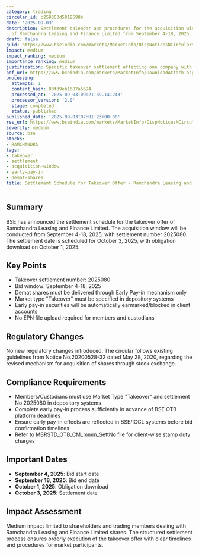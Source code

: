 ```yaml
---
category: trading
circular_id: b259303d5818598b
date: '2025-09-03'
description: Settlement calendar and procedures for the acquisition window takeover
  of Ramchandra Leasing and Finance Limited from September 4-18, 2025.
draft: false
guid: https://www.bseindia.com/markets/MarketInfo/DispNoticesNCirculars.aspx?Noticeid={98D8E386-AD28-43B6-84F3-1DCD0C11161C}&noticeno=20250903-3&dt=09/03/2025&icount=3&totcount=9&flag=0
impact: medium
impact_ranking: medium
importance_ranking: medium
justification: Specific takeover settlement affecting one company with defined procedures
pdf_url: https://www.bseindia.com/markets/MarketInfo/DownloadAttach.aspx?id=20250903-3&attachedId=
processing:
  attempts: 1
  content_hash: 83f39eb1687a5694
  processed_at: '2025-09-03T09:21:39.141243'
  processor_version: '2.0'
  stage: completed
  status: published
published_date: '2025-09-03T07:01:23+00:00'
rss_url: https://www.bseindia.com/markets/MarketInfo/DispNoticesNCirculars.aspx?Noticeid={98D8E386-AD28-43B6-84F3-1DCD0C11161C}&noticeno=20250903-3&dt=09/03/2025&icount=3&totcount=9&flag=0
severity: medium
source: bse
stocks:
- RAMCHANDRA
tags:
- takeover
- settlement
- acquisition-window
- early-pay-in
- demat-shares
title: Settlement Schedule for Takeover Offer - Ramchandra Leasing and Finance Limited
---
```


## Summary

BSE has announced the settlement schedule for the takeover offer of Ramchandra Leasing and Finance Limited. The acquisition window will be conducted from September 4-18, 2025, with settlement number 2025080. The settlement date is scheduled for October 3, 2025, with obligation download on October 1, 2025.

## Key Points

- Takeover settlement number: 2025080
- Bid window: September 4-18, 2025
- Demat shares must be delivered through Early Pay-in mechanism only
- Market type "Takeover" must be specified in depository systems
- Early pay-in securities will be automatically earmarked/blocked in client accounts
- No EPN file upload required for members and custodians

## Regulatory Changes

No new regulatory changes introduced. The circular follows existing guidelines from Notice No.20200528-32 dated May 28, 2020, regarding the revised mechanism for acquisition of shares through stock exchange.

## Compliance Requirements

- Members/Custodians must use Market Type "Takeover" and settlement No.2025080 in depository systems
- Complete early pay-in process sufficiently in advance of BSE OTB platform deadlines
- Ensure early pay-in effects are reflected in BSE/ICCL systems before bid confirmation timelines
- Refer to MBRSTD_OTB_CM_mmm_SettNo file for client-wise stamp duty charges

## Important Dates

- **September 4, 2025**: Bid start date
- **September 18, 2025**: Bid end date
- **October 1, 2025**: Obligation download
- **October 3, 2025**: Settlement date

## Impact Assessment

Medium impact limited to shareholders and trading members dealing with Ramchandra Leasing and Finance Limited shares. The structured settlement process ensures orderly execution of the takeover offer with clear timelines and procedures for market participants.